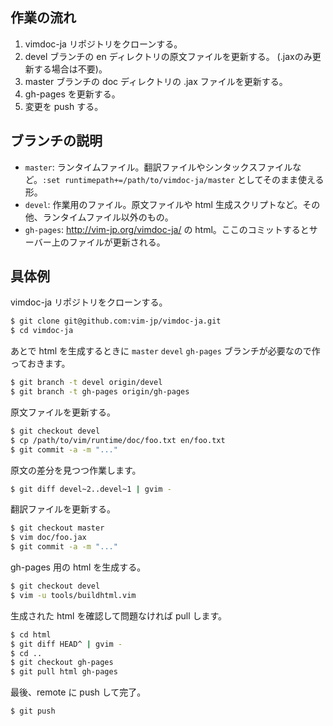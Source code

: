## 作業の流れ

1. vimdoc-ja リポジトリをクローンする。
2. devel ブランチの en ディレクトリの原文ファイルを更新する。 (.jaxのみ更新する場合は不要)。
3. master ブランチの doc ディレクトリの .jax ファイルを更新する。
4. gh-pages を更新する。
5. 変更を push する。

## ブランチの説明

* `master`: ランタイムファイル。翻訳ファイルやシンタックスファイルなど。`:set runtimepath+=/path/to/vimdoc-ja/master` としてそのまま使える形。
* `devel`: 作業用のファイル。原文ファイルや html 生成スクリプトなど。その他、ランタイムファイル以外のもの。
* `gh-pages`: http://vim-jp.org/vimdoc-ja/ の html。ここのコミットするとサーバー上のファイルが更新される。

## 具体例

vimdoc-ja リポジトリをクローンする。

```sh
$ git clone git@github.com:vim-jp/vimdoc-ja.git
$ cd vimdoc-ja
```

あとで html を生成するときに `master` `devel` `gh-pages` ブランチが必要なので作っておきます。

```sh
$ git branch -t devel origin/devel
$ git branch -t gh-pages origin/gh-pages
```

原文ファイルを更新する。

```sh
$ git checkout devel
$ cp /path/to/vim/runtime/doc/foo.txt en/foo.txt
$ git commit -a -m "..."
```

原文の差分を見つつ作業します。

```sh
$ git diff devel~2..devel~1 | gvim -
```

翻訳ファイルを更新する。

```sh
$ git checkout master
$ vim doc/foo.jax
$ git commit -a -m "..."
```

gh-pages 用の html を生成する。

```sh
$ git checkout devel
$ vim -u tools/buildhtml.vim
```

生成された html を確認して問題なければ pull します。

```sh
$ cd html
$ git diff HEAD^ | gvim -
$ cd ..
$ git checkout gh-pages
$ git pull html gh-pages
```

最後、remote に push して完了。

```sh
$ git push
```

